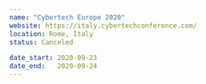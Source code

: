 ```yaml
---
name: "Cybertech Europe 2020"
website: https://italy.cybertechconference.com/
location: Rome, Italy
status: Canceled

date_start: 2020-09-23
date_end:   2020-09-24
---
```

